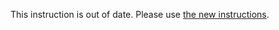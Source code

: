 This instruction is out of date. Please use [the new instructions](https://github.com/organicmaps/organicmaps/tree/master/tools/python/maps_generator).
